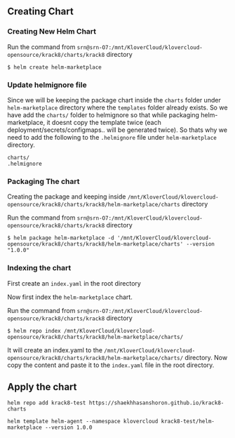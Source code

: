 
## Creating Chart
### Creating New Helm Chart
Run the command from `srn@srn-O7:/mnt/KloverCloud/klovercloud-opensource/krack8/charts/krack8` directory
````
$ helm create helm-marketplace
````

### Update helmignore file

Since we will be keeping the package chart inside the `charts` folder under `helm-marketplace` directory where the `templates` folder already exists. So we have add the 
`charts/` folder to helmignore so that while packaging helm-marketplace, it doesnt copy the template twice (each deployment/secrets/configmaps.. will be generated twice). So thats
why we need to add the following to the `.helmignore` file under `helm-marketplace` directory.
```
charts/
.helmignore
```

### Packaging The chart
Creating the package and keeping inside `/mnt/KloverCloud/klovercloud-opensource/krack8/charts/krack8/helm-marketplace/charts` directory

Run the command from `srn@srn-O7:/mnt/KloverCloud/klovercloud-opensource/krack8/charts/krack8` directory
```
$ helm package helm-marketplace -d '/mnt/KloverCloud/klovercloud-opensource/krack8/charts/krack8/helm-marketplace/charts' --version "1.0.0"
```

### Indexing the chart

First create an `index.yaml` in the root directory

Now first index the `helm-marketplace` chart.

Run the command from `srn@srn-O7:/mnt/KloverCloud/klovercloud-opensource/krack8/charts/krack8` directory
```
$ helm repo index /mnt/KloverCloud/klovercloud-opensource/krack8/charts/krack8/helm-marketplace/charts/
```

It will create an index.yaml to the `/mnt/KloverCloud/klovercloud-opensource/krack8/charts/krack8/helm-marketplace/charts/` directory. Now copy the content and paste
it to the `index.yaml` file in the root directory.

## Apply the chart

```
helm repo add krack8-test https://shaekhhasanshoron.github.io/krack8-charts
```

```
helm template helm-agent --namespace klovercloud krack8-test/helm-marketplace --version 1.0.0
```